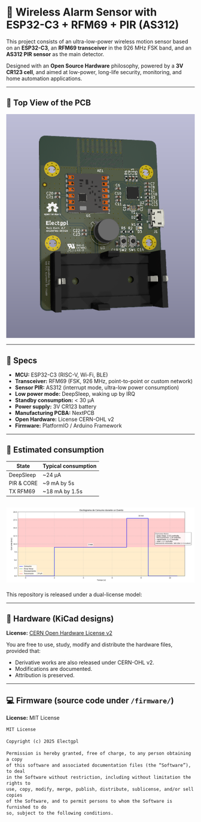 # 🔔 Wireless Alarm Sensor with ESP32-C3 + RFM69 + PIR (AS312)

This project consists of an ultra-low-power wireless motion sensor based on an **ESP32-C3**, an **RFM69 transceiver** in the 926 MHz FSK band, and an **AS312 PIR sensor** as the main detector.

Designed with an **Open Source Hardware** philosophy, powered by a **3V CR123 cell**, and aimed at low-power, long-life security, monitoring, and home automation applications.

---

## 📸 Top View of the PCB

![NodeAlarm PCB Top View](https://github.com/electgpl/NodeAlarm/raw/main/Resources/NodeAlarmTop.png)

---

## 📡 Specs

- **MCU:** ESP32-C3 (RISC-V, Wi-Fi, BLE)
- **Transceiver:** RFM69 (FSK, 926 MHz, point-to-point or custom network)
- **Sensor PIR:** AS312 (interrupt mode, ultra-low power consumption)
- **Low power mode:** DeepSleep, waking up by IRQ
- **Standby consumption:** < 30 µA
- **Power supply:** 3V CR123 battery
- **Manufacturing PCBA:** NextPCB
- **Open Hardware:** License CERN-OHL v2
- **Firmware:** PlatformIO / Arduino Framework

---

## 🔋 Estimated consumption

| State          | Typical consumption |
|----------------|---------------------|
| DeepSleep      | ~24 µA              |
| PIR & CORE     |  ~9 mA by 5s        |
| TX RFM69       | ~18 mA by 1.5s      |

![NodeAlarm PCB Top View](https://raw.githubusercontent.com/electgpl/NodeAlarm/refs/heads/main/Firmware/Captura%20de%20pantalla%202025-08-28%20193439.png)
---

This repository is released under a dual-license model:

---

## 📐 Hardware (KiCad designs)

**License:** [CERN Open Hardware License v2](https://ohwr.org/project/cernohl/wikis/home)

You are free to use, study, modify and distribute the hardware files, provided that:
- Derivative works are also released under CERN-OHL v2.
- Modifications are documented.
- Attribution is preserved.

---

## 💻 Firmware (source code under `/firmware/`)

**License:** MIT License

```text
MIT License

Copyright (c) 2025 Electgpl

Permission is hereby granted, free of charge, to any person obtaining a copy
of this software and associated documentation files (the “Software”), to deal
in the Software without restriction, including without limitation the rights to
use, copy, modify, merge, publish, distribute, sublicense, and/or sell copies
of the Software, and to permit persons to whom the Software is furnished to do
so, subject to the following conditions.

